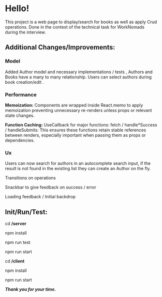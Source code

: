 # Hello!

This project is a web page to display/search for books as well as apply Crud operations.
Done in the context of the technical task for WorkNomads during the interview.

## Additional Changes/Improvements:

### Model
Added Author model and necessary implementations / tests , 
Authors and Books have a many to many relationship.
Users can select authors during book creation/edit .

### Performance

**Memoization:** Components are wrapped inside React.memo to apply memoization preventing unnecessary re-renders unless props or relevant state changes.

**Function Caching:** UseCallback for major functions: fetch / handle*Success / handleSubmits:
This ensures these functions retain stable references between renders, especially important when passing them as props or dependencies.  
### Ux
Users can now search for authors in an autocomplete search input, if the result is not found in the existing list they can create an Author on the fly.

Transitions on operations

Snackbar to give feedback on success / error

Loading feedback / Initial backdrop

## Init/Run/Test:
cd **/server**

npm install

npm run test

npm run start

cd **/client**

npm install

npm run start


***Thank you for your time.*** 
